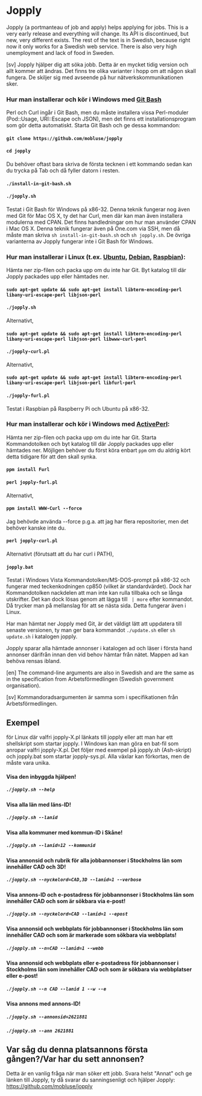 # Jopply
Jopply (a portmanteau of job and apply) helps applying for jobs.
This is a very early release and everything will change. Its API is 
discontinued, but new, very different exists. The rest of the
text is in Swedish, because right now it only works for a Swedish web
service. There is also very high unemployment and lack of food in
Sweden.

[sv] Jopply hjälper dig att söka jobb. Detta är en mycket tidig version
och allt kommer att ändras. Det finns tre olika varianter i hopp om att
någon skall fungera. De skiljer sig med avseende på hur
nätverkskommunikationen sker.

### Hur man installerar och kör i Windows med [Git Bash](https://git-scm.com/downloads "Git Downloads")
Perl och Curl ingår i Git Bash, men du måste installera vissa Perl-moduler
(Pod::Usage, URI::Escape och JSON), men det finns ett installationsprogram
som gör detta automatiskt. Starta Git Bash och ge dessa kommandon:
#### `git clone https://github.com/mobluse/jopply`
#### `cd jopply`
Du behöver oftast bara skriva de första tecknen i ett kommando sedan
kan du trycka på Tab och då fyller datorn i resten.
#### `./install-in-git-bash.sh`
#### `./jopply.sh`
Testat i Git Bash för Windows på x86-32. Denna teknik fungerar nog även
med Git för Mac OS X, ty det har Curl, men där kan man även installera
modulerna med CPAN. Det finns handledningar om hur man använder CPAN i
Mac OS X. Denna teknik fungerar även på One.com via SSH, men då måste
man skriva `sh install-in-git-bash.sh` och `sh jopply.sh`. De övriga
varianterna av Jopply fungerar inte i Git Bash för Windows.

### Hur man installerar i Linux (t.ex. [Ubuntu](http://ubuntu-se.org/drupal/download "Ladda ner Ubuntu"), [Debian](https://www.debian.org/index.sv.html "Debian"), [Raspbian](https://www.raspberrypi.org/downloads/ "Raspbian Downloads")):
Hämta ner zip-filen och packa upp om du inte har Git. Byt katalog till
där Jopply packades upp eller hämtades ner.
#### `sudo apt-get update && sudo apt-get install libterm-encoding-perl libany-uri-escape-perl libjson-perl`
#### `./jopply.sh`
Alternativt,
#### `sudo apt-get update && sudo apt-get install libterm-encoding-perl libany-uri-escape-perl libjson-perl libwww-curl-perl`
#### `./jopply-curl.pl`
Alternativt,
#### `sudo apt-get update && sudo apt-get install libterm-encoding-perl libany-uri-escape-perl libjson-perl libfurl-perl`
#### `./jopply-furl.pl`
Testat i Raspbian på Raspberry Pi och Ubuntu på x86-32.

### Hur man installerar och kör i Windows med [ActivePerl]( http://www.activestate.com/activeperl/downloads "ActivePerl Downloads"):
Hämta ner zip-filen och packa upp om du inte har Git. Starta
Kommandotolken och byt katalog till där Jopply packades upp eller
hämtades ner. Möjligen behöver du först köra enbart `ppm` om du aldrig
kört detta tidigare för att den skall synka.
#### `ppm install Furl`
#### `perl jopply-furl.pl`
Alternativt,
#### `ppm install WWW-Curl --force`
Jag behövde använda --force p.g.a. att jag har flera repositorier, men
det behöver kanske inte du.
#### `perl jopply-curl.pl`
Alternativt (förutsatt att du har curl i PATH),
#### `jopply.bat`
Testat i Windows Vista Kommandotolken/MS-DOS-prompt på x86-32 och
fungerar med teckenkodningen cp850 (vilket är standardvärdet). Dock har
Kommandotolken nackdelen att man inte kan rulla tillbaka och se långa
utskrifter. Det kan dock lösas genom att lägga till ` | more` efter
kommandot. Då trycker man på mellanslag för att se nästa sida. Detta
fungerar även i Linux.

Har man hämtat ner Jopply med Git, är det väldigt lätt att uppdatera
till senaste versionen, ty man ger bara kommandot `./update.sh` eller
`sh update.sh` i katalogen jopply.

Jopply sparar alla hämtade annonser i katalogen ad och läser i första
hand annonser därifrån innan den vid behov hämtar från nätet. Mappen ad
kan behöva rensas ibland.

[en] The command-line arguments are also in
Swedish and are the same as in the specification from
Arbetsförmedlingen (Swedish government organisation).

[sv] Kommandoradsargumenten är samma som i specifikationen från
Arbetsförmedlingen.

## Exempel
för Linux där valfri jopply-X.pl länkats till jopply eller att man har
ett shellskript som startar jopply. I Windows kan man göra en bat-fil
som anropar valfri jopply-X.pl. Det följer med exempel på jopply.sh
(Ash-skript) och jopply.bat som startar jopply-sys.pl. Alla
växlar kan förkortas, men de måste vara unika.
#### Visa den inbyggda hjälpen!
##### `./jopply.sh --help`

#### Visa alla län med läns-ID!
##### `./jopply.sh --lanid`

#### Visa alla kommuner med kommun-ID i Skåne!
##### `./jopply.sh --lanid=12 --kommunid`

#### Visa annonsid och rubrik för alla jobbannonser i Stockholms län som innehåller CAD och 3D!
##### `./jopply.sh --nyckelord=CAD,3D --lanid=1 --verbose`

#### Visa annons-ID och e-postadress för jobbannonser i Stockholms län som innehåller CAD och som är sökbara via e-post!
##### `./jopply.sh --nyckelord=CAD --lanid=1 --epost`

#### Visa annonsid och webbplats för jobbannonser i Stockholms län som innehåller CAD och som är markerade som sökbara via webbplats!
##### `./jopply.sh --n=CAD --lanid=1 --webb`

#### Visa annonsid och webbplats eller e-postadress för jobbannonser i Stockholms län som innehåller CAD och som är sökbara via webbplatser eller e-post!
##### `./jopply.sh --n CAD --lanid 1 --w --e`

#### Visa annons med annons-ID!
##### `./jopply.sh --annonsid=2621881`
##### `./jopply.sh --ann 2621881`

## Var såg du denna platsannons första gången?/Var har du sett annonsen?
Detta är en vanlig fråga när man söker ett jobb. Svara helst "Annat"
och ge länken till Jopply, ty då svarar du sanningsenligt och
hjälper Jopply:
https://github.com/mobluse/jopply
